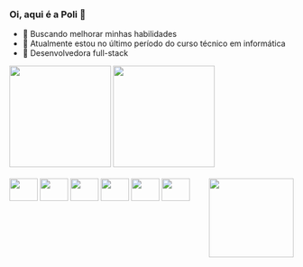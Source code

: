 ### Oi, aqui é a Poli 👻

- 🌱 Buscando melhorar minhas habilidades
- 👾 Atualmente estou no último período do curso técnico em informática  
- 🤯 Desenvolvedora full-stack


<div>
  <img height= '180em'src='https://github-readme-stats.vercel.app/api?username=poliana-dev&show_icons=true&theme=rose_pine'>
  <img height= '180em' src='https://github-readme-stats.vercel.app/api/top-langs/?username=poliana-dev&layout=compact&langs_count=16&theme=rose_pine'>
</div>

<div style="display:inline_block"><br/>
  <img align='center' height='40' width='50' src="https://cdn.jsdelivr.net/gh/devicons/devicon@latest/icons/python/python-original.svg" />
  <img align='center' height='40' width='50' src="https://cdn.jsdelivr.net/gh/devicons/devicon@latest/icons/javascript/javascript-original.svg" />
  <img align='center' height='40' width='50' src="https://cdn.jsdelivr.net/gh/devicons/devicon@latest/icons/html5/html5-original.svg" />
  <img align='center' height='40' width='50' src="https://cdn.jsdelivr.net/gh/devicons/devicon@latest/icons/css3/css3-original.svg" />
  <img align='center' height='40' width='50' src="https://devicons.dev.br/icons?icon=Django&theme=light" />
  <img align='center' height='40' width='50' src="https://cdn.jsdelivr.net/gh/devicons/devicon@latest/icons/php/php-original.svg" />
  <img align= 'right' height='140' width='150' src = 'https://media1.tenor.com/m/c3j666xF3SUAAAAC/ghostface-love.gif'/>
</div>

##


